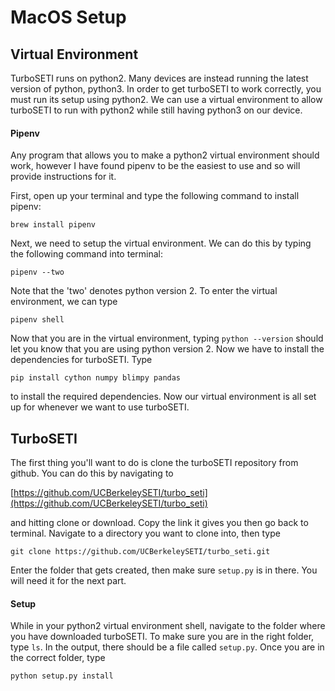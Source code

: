 # MacOS Setup
## Virtual Environment
TurboSETI runs on python2. Many devices are instead running
 the latest version of python, python3. In order to get turboSETI 
 to work correctly, you must run its setup using python2. We can
 use a virtual environment to allow turboSETI to run with python2
 while still having python3 on our device.
#### Pipenv
Any program that allows you to make a python2 virtual environment
should work, however I have found pipenv to be the easiest to use
and so will provide instructions for it.

First, open up your terminal and type the following command to
install pipenv:

```brew install pipenv```

Next, we need to setup the virtual environment. We can do this by typing
the following command into terminal:

```pipenv --two```

Note that the 'two' denotes python version 2. To enter the virtual
environment, we can type 

```pipenv shell```

Now that you are in the virtual environment, typing
```python --version```
should let you know that you are using python version 2.
Now we have to install the dependencies for turboSETI. Type

```pip install cython numpy blimpy pandas```

to install the required dependencies. Now our virtual 
environment is all set up for whenever we want to use turboSETI.
## TurboSETI
The first thing you'll want to do is clone the turboSETI repository
from github. You can do this by navigating to
 
[https://github.com/UCBerkeleySETI/turbo_seti](https://github.com/UCBerkeleySETI/turbo_seti)

and hitting clone or download. Copy the link it gives you then go back to 
terminal. Navigate to a directory you want to clone into, then type

```git clone https://github.com/UCBerkeleySETI/turbo_seti.git```

Enter the folder that gets created, then make sure ```setup.py``` is
in there. You will need it for the next part.
#### Setup
While in your python2 virtual environment shell, navigate 
to the folder where you have downloaded turboSETI. To make
sure you are in the right folder, type ```ls```. In the output,
there should be a file called ```setup.py```. Once you
are in the correct folder, type 

```python setup.py install```

